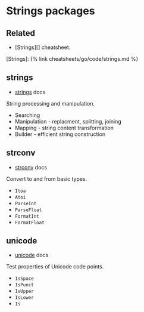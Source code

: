 # Strings packages

## Related

- [Strings][] cheatsheet.

[Strings]: {% link cheatsheets/go/code/strings.md %}


## strings

- [strings](https://pkg.go.dev/strings) docs

String processing and manipulation.

- Searching
- Manipulation - replacment, splitting, joining
- Mapping - string content transformation
- Builder - efficient string construction


## strconv

- [strconv](https://pkg.go.dev/strconv) docs

Convert to and from basic types.

- `Itoa`
- `Atoi`
- `ParseInt`
- `ParseFloat`
- `FormatInt`
- `FormatFloat`


## unicode

- [unicode](https://pkg.go.dev/unicode) docs

Test properties of Unicode code points.

- `IsSpace`
- `IsPunct`
- `IsUpper`
- `IsLower`
- `Is`

